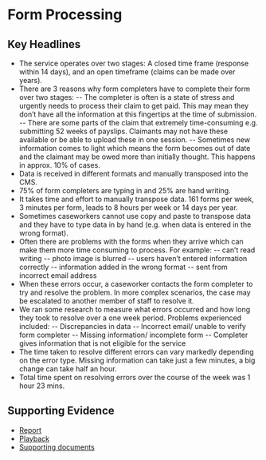 # Form Processing

## Key Headlines

- The service operates over two stages: A closed time frame (response within 14 days), and an open timeframe (claims can be made over years).
- There are 3 reasons why form completers have to complete their form over two stages:
-- The completer is often is a state of stress and urgently needs to process their claim to get paid. This may mean they don’t have all the information at this fingertips at the time of submission.
-- There are some parts of the claim that extremely time-consuming e.g. submitting 52 weeks of payslips. Claimants may not have these available or be able to upload these in one session.
-- Sometimes new information comes to light which means the form becomes out of date and the claimant may be owed more than initially thought. This happens in approx. 10% of cases.
- Data is received in different formats and manually transposed into the CMS.
- 75% of form completers are typing in and 25% are hand writing.
- It takes time and effort to manually transpose data. 161 forms per week, 3 minutes per form, leads to 8 hours per week or 14 days per year.
- Sometimes caseworkers cannot use copy and paste to transpose data and they have to type data in by hand (e.g. when data is entered in the wrong format).
- Often there are problems with the forms when they arrive which can make them more time consuming to process. For example:
-- can’t read writing
-- photo image is blurred
-- users haven’t entered information correctly
-- information added in the wrong format
-- sent from incorrect email address
- When these errors occur, a caseworker contacts the form completer to try and resolve the problem. In more complex scenarios, the case may be escalated to another member of staff to resolve it.
- We ran some research to measure what errors occurred and how long they took to resolve over a one week period. Problems experienced included:
-- Discrepancies in data
-- Incorrect email/ unable to verify form completer
-- Missing information/ incomplete form
-- Completer gives information that is not eligible for the service
- The time taken to resolve different errors can vary markedly depending on the error type. Missing information can take just a few minutes, a big change can take half an hour.
- Total time spent on resolving errors over the course of the week was 1 hour 23 mins.

## Supporting Evidence
- [Report](https://docs.google.com/presentation/d/1sROehve8sttaDMko42ERMQFJir-usRW4/edit#slide=id.p1)
- [Playback](https://drive.google.com/file/d/1QAFXthKIxGCei_IoJggChWNwwS5NQY4h/view?usp=sharing)
- [Supporting documents](https://drive.google.com/drive/folders/1suonqzwH5OY2m_4RkXHu3IoYvb-jxt2f)
